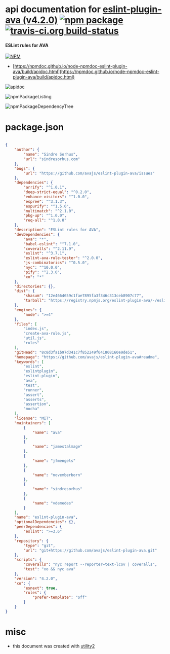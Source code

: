 # api documentation for  [eslint-plugin-ava (v4.2.0)](https://github.com/avajs/eslint-plugin-ava#readme)  [![npm package](https://img.shields.io/npm/v/npmdoc-eslint-plugin-ava.svg?style=flat-square)](https://www.npmjs.org/package/npmdoc-eslint-plugin-ava) [![travis-ci.org build-status](https://api.travis-ci.org/npmdoc/node-npmdoc-eslint-plugin-ava.svg)](https://travis-ci.org/npmdoc/node-npmdoc-eslint-plugin-ava)
#### ESLint rules for AVA

[![NPM](https://nodei.co/npm/eslint-plugin-ava.png?downloads=true&downloadRank=true&stars=true)](https://www.npmjs.com/package/eslint-plugin-ava)

- [https://npmdoc.github.io/node-npmdoc-eslint-plugin-ava/build/apidoc.html](https://npmdoc.github.io/node-npmdoc-eslint-plugin-ava/build/apidoc.html)

[![apidoc](https://npmdoc.github.io/node-npmdoc-eslint-plugin-ava/build/screenCapture.buildCi.browser.%252Ftmp%252Fbuild%252Fapidoc.html.png)](https://npmdoc.github.io/node-npmdoc-eslint-plugin-ava/build/apidoc.html)

![npmPackageListing](https://npmdoc.github.io/node-npmdoc-eslint-plugin-ava/build/screenCapture.npmPackageListing.svg)

![npmPackageDependencyTree](https://npmdoc.github.io/node-npmdoc-eslint-plugin-ava/build/screenCapture.npmPackageDependencyTree.svg)



# package.json

```json

{
    "author": {
        "name": "Sindre Sorhus",
        "url": "sindresorhus.com"
    },
    "bugs": {
        "url": "https://github.com/avajs/eslint-plugin-ava/issues"
    },
    "dependencies": {
        "arrify": "^1.0.1",
        "deep-strict-equal": "^0.2.0",
        "enhance-visitors": "^1.0.0",
        "espree": "^3.1.3",
        "espurify": "^1.5.0",
        "multimatch": "^2.1.0",
        "pkg-up": "^1.0.0",
        "req-all": "^1.0.0"
    },
    "description": "ESLint rules for AVA",
    "devDependencies": {
        "ava": "*",
        "babel-eslint": "^7.1.0",
        "coveralls": "^2.11.9",
        "eslint": "^3.7.1",
        "eslint-ava-rule-tester": "^2.0.0",
        "js-combinatorics": "^0.5.0",
        "nyc": "^10.0.0",
        "pify": "^2.3.0",
        "xo": "*"
    },
    "directories": {},
    "dist": {
        "shasum": "12e4664659c1fae7895fa3f346c313ceb8907c77",
        "tarball": "https://registry.npmjs.org/eslint-plugin-ava/-/eslint-plugin-ava-4.2.0.tgz"
    },
    "engines": {
        "node": ">=4"
    },
    "files": [
        "index.js",
        "create-ava-rule.js",
        "util.js",
        "rules"
    ],
    "gitHead": "8c8d3fa1b97d341c7f852249f041808160e9de51",
    "homepage": "https://github.com/avajs/eslint-plugin-ava#readme",
    "keywords": [
        "eslint",
        "eslintplugin",
        "eslint-plugin",
        "ava",
        "test",
        "runner",
        "assert",
        "asserts",
        "assertion",
        "mocha"
    ],
    "license": "MIT",
    "maintainers": [
        {
            "name": "ava"
        },
        {
            "name": "jamestalmage"
        },
        {
            "name": "jfmengels"
        },
        {
            "name": "novemberborn"
        },
        {
            "name": "sindresorhus"
        },
        {
            "name": "vdemedes"
        }
    ],
    "name": "eslint-plugin-ava",
    "optionalDependencies": {},
    "peerDependencies": {
        "eslint": ">=3.6"
    },
    "repository": {
        "type": "git",
        "url": "git+https://github.com/avajs/eslint-plugin-ava.git"
    },
    "scripts": {
        "coveralls": "nyc report --reporter=text-lcov | coveralls",
        "test": "xo && nyc ava"
    },
    "version": "4.2.0",
    "xo": {
        "esnext": true,
        "rules": {
            "prefer-template": "off"
        }
    }
}
```



# misc
- this document was created with [utility2](https://github.com/kaizhu256/node-utility2)
